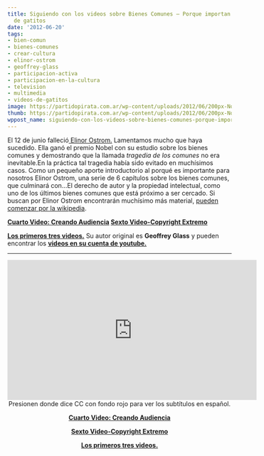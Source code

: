 ```yaml
---
title: Siguiendo con los videos sobre Bienes Comunes – Porque importan los videos
  de gatitos
date: '2012-06-20'
tags:
- bien-comun
- bienes-comunes
- crear-cultura
- elinor-ostrom
- geoffrey-glass
- participacion-activa
- participacion-en-la-cultura
- television
- multimedia
- videos-de-gatitos
image: https://partidopirata.com.ar/wp-content/uploads/2012/06/200px-Nobel_Prize_2009-Press_Conference_KVA-30.jpg
thumb: https://partidopirata.com.ar/wp-content/uploads/2012/06/200px-Nobel_Prize_2009-Press_Conference_KVA-30-150x150.jpg
wppost_name: siguiendo-con-los-videos-sobre-bienes-comunes-porque-importan-los-videos-de-gatitos
---
```


El 12 de junio falleció<a href="https://es.wikipedia.org/wiki/Elinor_Ostrom" target="_vblank"> Elinor Ostrom.</a>
Lamentamos mucho que haya sucedido. Ella ganó el premio Nobel con su estudio sobre los bienes comunes y demostrando que la llamada <em>tragedia de los comunes</em> no era inevitable.En la práctica tal tragedia había sido evitado en muchísimos casos.
Como un pequeño aporte introductorio al porqué es importante para nosotros Elinor Ostrom, una serie de 6 capítulos sobre los bienes comunes, que culminará con…El derecho de autor y la propiedad intelectual, como uno de los últimos bienes comunes que está próximo a ser cercado.
Si buscan por Elinor Ostrom encontrarán muchísimo más material, <a href="https://es.wikipedia.org/wiki/Elinor_Ostrom" target="_blank">pueden comenzar por la wikipedia</a>.

<strong><a href="https://partidopirata.com.ar/4839/siguiendo-con-los-videos-sobre-creando-audiencia">Cuarto Video: Creando Audiencia</a>
<a href="https://partidopirata.com.ar/4864/siguiendo-con-los-videos-sobre-bienes-comunes-copyright-extremo">Sexto Video-Copyright Extremo</a></strong>

<strong><a href="https://partidopirata.com.ar/4784/en-homenaje-a-elinor-ostrom">Los primeros tres videos.</a></strong>
Su autor original es <strong>Geoffrey Glass</strong> y pueden encontrar los <strong><a href="https://www.youtube.com/user/Tlavi?feature=watch">videos en su cuenta de youtube.</a></strong>

<hr />

<center><iframe src="http://www.youtube.com/embed/UVfWfPFrOn4" frameborder="0" width="560" height="315"></iframe>
Presionen donde dice CC con fondo rojo para ver los subtítulos en español.</center>
<p style="text-align: center;"><strong><a href="https://partidopirata.com.ar/4839/siguiendo-con-los-videos-sobre-creando-audiencia">Cuarto Video: Creando Audiencia</a></strong></p>
<p style="text-align: center;"><strong><a href="https://partidopirata.com.ar/4864/siguiendo-con-los-videos-sobre-bienes-comunes-copyright-extremo">Sexto Video-Copyright Extremo</a></strong></p>
<p style="text-align: center;"><strong><a href="https://partidopirata.com.ar/4784/en-homenaje-a-elinor-ostrom">Los primeros tres videos.</a></strong></p>
